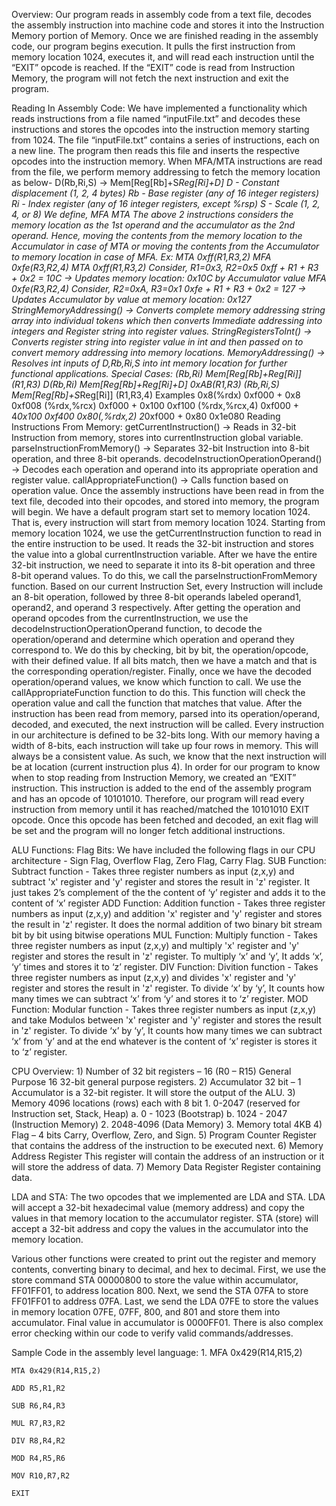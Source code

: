Overview:
    Our program reads in assembly code from a text file, decodes the assembly instruction into
    machine code and stores it into the Instruction Memory portion of Memory. Once we are finished
    reading in the assembly code, our program begins execution. It pulls the first instruction from
    memory location 1024, executes it, and will read each instruction until the “EXIT” opcode is
    reached. If the “EXIT” code is read from Instruction Memory, the program will not fetch the next
    instruction and exit the program.

Reading In Assembly Code:
    We have implemented a functionality which reads instructions from a file named “inputFile.txt”
    and decodes these instructions and stores the opcodes into the instruction memory starting
    from 1024.
    The file “inputFile.txt” contains a series of instructions, each on a new line. The program then
    reads this file and inserts the respective opcodes into the instruction memory.
    When MFA/MTA instructions are read from the file, we perform memory addressing to fetch the
    memory location as below-
    D(Rb,Ri,S) → Mem[Reg[Rb]+S*Reg[Ri]+D]
    D - Constant displacement (1, 2, 4 bytes)
    Rb - Base register (any of 16 integer registers)
    Ri - Index register (any of 16 integer registers, except %rsp)
    S - Scale (1, 2, 4, or 8)
    We define,
    MFA <complete memory address>
    MTA <complete memory address>
    The above 2 instructions considers the memory location as the 1st operand and the
    accumulator as the 2nd operand. Hence, moving the contents from the memory location to the
    Accumulator in case of MTA or moving the contents from the Accumulator to memory location in
    case of MFA.
    Ex: MTA 0xff(R1,R3,2)
    MFA 0xfe(R3,R2,4)
    MTA 0xff(R1,R3,2)
    Consider, R1=0x3, R2=0x5
    0xff + R1 + R3 + 0x2 = 10C
    → Updates memory location: 0x10C by Accumulator value
    MFA 0xfe(R3,R2,4)
    Consider, R2=0xA, R3=0x1
    0xfe + R1 + R3 + 0x2 = 127
    → Updates Accumulator by value at memory location: 0x127
    StringMemoryAddressing() → Converts complete memory addressing string array into individual
    tokens which then converts Immediate addressing into integers and Register string into register
    values.
    StringRegistersToInt() → Converts register string into register value in int and then passed on to
    convert memory addressing into memory locations.
    MemoryAddressing() → Resolves int inputs of D,Rb,Ri,S into int memory location for further
    functional applications.
    Special Cases:
    (Rb,Ri) Mem[Reg[Rb]+Reg[Ri]] (R1,R3)
    D(Rb,Ri) Mem[Reg[Rb]+Reg[Ri]+D] 0xAB(R1,R3)
    (Rb,Ri,S) Mem[Reg[Rb]+S*Reg[Ri]] (R1,R3,4)
    Examples
    0x8(%rdx) 0xf000 + 0x8 0xf008
    (%rdx,%rcx) 0xf000 + 0x100 0xf100
    (%rdx,%rcx,4) 0xf000 + 4*0x100 0xf400
    0x80(,%rdx,2) 2*0xf000 + 0x80 0x1e080
    Reading Instructions From Memory:
    getCurrentInstruction() → Reads in 32-bit Instruction from memory, stores into currentInstruction
    global variable.
    parseInstructionFromMemory() → Separates 32-bit Instruction into 8-bit operation, and three
    8-bit operands.
    decodeInstructionOperationOperand() → Decodes each operation and operand into its
    appropriate operation and register value.
    callAppropriateFunction() → Calls function based on operation value.
    Once the assembly instructions have been read in from the text file, decoded into their opcodes,
    and stored into memory, the program will begin.
    We have a default program start set to memory location 1024. That is, every instruction will start
    from memory location 1024.
    Starting from memory location 1024, we use the getCurrentInstruction function to read in the
    entire instruction to be used. It reads the 32-bit instruction and stores the value into a global
    currentInstruction variable. After we have the entire 32-bit instruction, we need to separate it into
    its 8-bit operation and three 8-bit operand values.
    To do this, we call the parseInstructionFromMemory function. Based on our current Instruction
    Set, every Instruction will include an 8-bit operation, followed by three 8-bit operands labeled
    operand1, operand2, and operand 3 respectively.
    After getting the operation and operand opcodes from the currentInstruction, we use the
    decodeInstructionOperationOperand function, to decode the operation/operand and determine
    which operation and operand they correspond to. We do this by checking, bit by bit, the
    operation/opcode, with their defined value. If all bits match, then we have a match and that is
    the corresponding operation/register.
    Finally, once we have the decoded operation/operand values, we know which function to call.
    We use the callAppropriateFunction function to do this. This function will check the operation
    value and call the function that matches that value.
    After the instruction has been read from memory, parsed into its operation/operand, decoded,
    and executed, the next instruction will be called. Every instruction in our architecture is defined
    to be 32-bits long. With our memory having a width of 8-bits, each instruction will take up four
    rows in memory. This will always be a consistent value. As such, we know that the next
    instruction will be at location (current instruction plus 4).
    In order for our program to know when to stop reading from Instruction Memory, we created an
    “EXIT” instruction. This instruction is added to the end of the assembly program and has an
    opcode of 10101010. Therefore, our program will read every instruction from memory until it has
    reached/matched the 10101010 EXIT opcode. Once this opcode has been fetched and
    decoded, an exit flag will be set and the program will no longer fetch additional instructions.

ALU Functions:
    Flag Bits: We have included the following flags in our CPU architecture - Sign Flag, Overflow
    Flag, Zero Flag, Carry Flag.
    SUB Function: Subtract function - Takes three register numbers as input (z,x,y) and subtract 'x'
    register and 'y' register and stores the result in 'z' register. It just takes 2’s complement of the the
    content of ‘y’ register and adds it to the content of ‘x’ register
    ADD Function: Addition function - Takes three register numbers as input (z,x,y) and addition 'x'
    register and 'y' register and stores the result in 'z' register. It does the normal addition of two
    binary bit stream bit by bit using bitwise operations
    MUL Function: Multiply function - Takes three register numbers as input (z,x,y) and multiply 'x'
    register and 'y' register and stores the result in 'z' register. To multiply ‘x’ and ‘y’, It adds ‘x’, ‘y’
    times and stores it to ‘z’ register.
    DIV Function: Divition function - Takes three register numbers as input (z,x,y) and divides 'x'
    register and 'y' register and stores the result in 'z' register. To divide ‘x’ by ‘y’, It counts how
    many times we can subtract ‘x’ from ‘y’ and stores it to ‘z’ register.
    MOD Function: Modular function - Takes three register numbers as input (z,x,y) and take
    Modulos between 'x' register and 'y' register and stores the result in 'z' register. To divide ‘x’ by
    ‘y’, It counts how many times we can subtract ‘x’ from ‘y’ and at the end whatever is the content
    of ‘x’ register is stores it to ‘z’ register.

CPU Overview:
    1) Number of 32 bit registers – 16 (R0 – R15) General Purpose
    16 32-bit general purpose registers.
    2) Accumulator 32 bit – 1
    Accumulator is a 32-bit register. It will store the output of the ALU.
    3) Memory 4096 locations (rows) each with 8 bit
      1. 0-2047 (reserved for Instruction set, Stack, Heap)
        a. 0 - 1023 (Bootstrap)
        b. 1024 - 2047 (Instruction Memory)
      2. 2048-4096 (Data Memory)
      3. Memory total 4KB
    4) Flag – 4 bits
      Carry, Overflow, Zero, and Sign.
    5) Program Counter
      Register that contains the address of the instruction to be executed next.
    6) Memory Address Register
      This register will contain the address of an instruction or it will store the address of data.
    7) Memory Data Register
      Register containing data.

LDA and STA: 
    The two opcodes that we implemented are LDA and STA. LDA will accept a 32-bit hexadecimal
    value (memory address) and copy the values in that memory location to the accumulator
    register. STA (store) will accept a 32-bit address and copy the values in the accumulator into the
    memory location.

Various other functions were created to print out the register and memory contents, converting
binary to decimal, and hex to decimal.
First, we use the store command STA 00000800 to store the value within accumulator,
FF01FF01, to address location 800. Next, we send the STA 07FA to store FF01FF01 to address
07FA. Last, we send the LDA 07FE to store the values in memory location 07FE, 07FF, 800,
and 801 and store them into accumulator. Final value in accumulator is 0000FF01. There is also
complex error checking within our code to verify valid commands/addresses.

Sample Code in the assembly level language:
  1.
    MFA 0x429(R14,R15,2)
    
    MTA 0x429(R14,R15,2)
    
    ADD R5,R1,R2
    
    SUB R6,R4,R3
    
    MUL R7,R3,R2
    
    DIV R8,R4,R2
    
    MOD R4,R5,R6
    
    MOV R10,R7,R2
    
    EXIT
 
